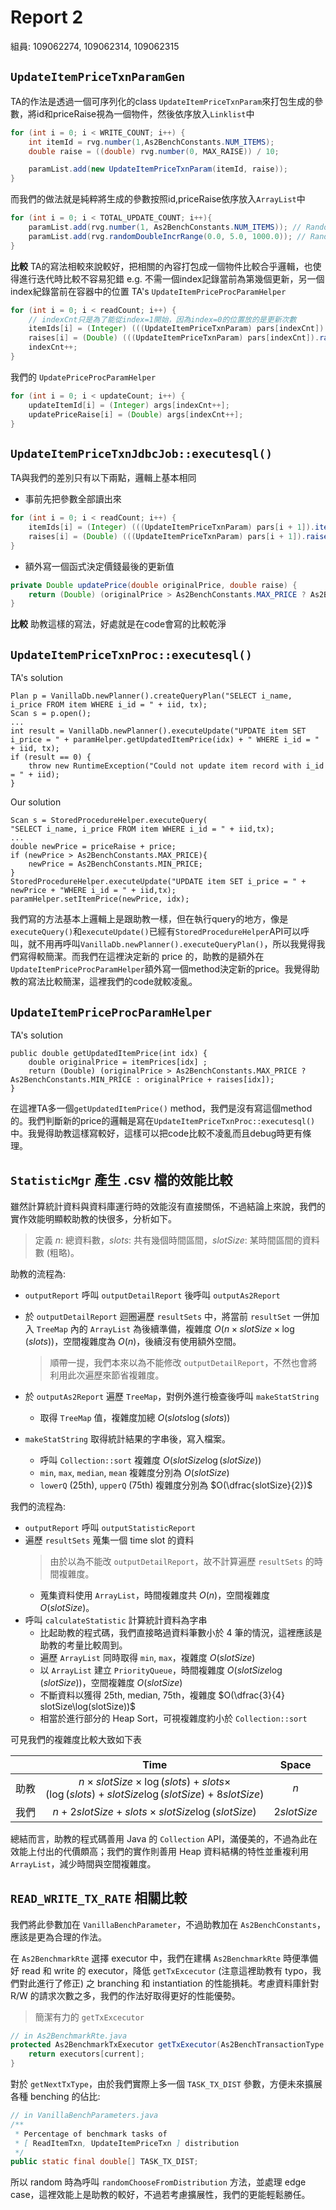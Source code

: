 # Report 2
組員: 109062274, 109062314, 109062315

## `UpdateItemPriceTxnParamGen`

TA的作法是透過一個可序列化的class `UpdateItemPriceTxnParam`來打包生成的參數，將id和priceRaise視為一個物件，然後依序放入`Linklist`中
```java =
for (int i = 0; i < WRITE_COUNT; i++) {
    int itemId = rvg.number(1,As2BenchConstants.NUM_ITEMS);
    double raise = ((double) rvg.number(0, MAX_RAISE)) / 10;

    paramList.add(new UpdateItemPriceTxnParam(itemId, raise));
}
```

而我們的做法就是純粹將生成的參數按照id,priceRaise依序放入`ArrayList`中
```java
for (int i = 0; i < TOTAL_UPDATE_COUNT; i++){
    paramList.add(rvg.number(1, As2BenchConstants.NUM_ITEMS)); // Randomly pick an item id
    paramList.add(rvg.randomDoubleIncrRange(0.0, 5.0, 1000.0)); // Randomly generate a number 0.0 - 5.0 for price raise
}
```
**比較**
TA的寫法相較來說較好，把相關的內容打包成一個物件比較合乎邏輯，也使得進行迭代時比較不容易犯錯 
e.g. 不需一個index記錄當前為第幾個更新，另一個index紀錄當前在容器中的位置
TA's `UpdateItemPriceProcParamHelper`
```java
for (int i = 0; i < readCount; i++) {
    // indexCnt只是為了能從index=1開始，因為index=0的位置放的是更新次數
    itemIds[i] = (Integer) (((UpdateItemPriceTxnParam) pars[indexCnt]).itemId);
    raises[i] = (Double) (((UpdateItemPriceTxnParam) pars[indexCnt]).raise);
    indexCnt++;
}
```
我們的 `UpdatePriceProcParamHelper`
```java
for (int i = 0; i < updateCount; i++) {
    updateItemId[i] = (Integer) args[indexCnt++];
    updatePriceRaise[i] = (Double) args[indexCnt++];
}
```

## `UpdateItemPriceTxnJdbcJob::executesql()`
TA與我們的差別只有以下兩點，邏輯上基本相同
* 事前先把參數全部讀出來
```java
for (int i = 0; i < readCount; i++) {
    itemIds[i] = (Integer) (((UpdateItemPriceTxnParam) pars[i + 1]).itemId);
    raises[i] = (Double) (((UpdateItemPriceTxnParam) pars[i + 1]).raise);
}
```
* 額外寫一個函式決定價錢最後的更新值
```java
private Double updatePrice(double originalPrice, double raise) {
    return (Double) (originalPrice > As2BenchConstants.MAX_PRICE ? As2BenchConstants.MIN_PRICE : originalPrice + raise);
}
```
**比較**
助教這樣的寫法，好處就是在code會寫的比較乾淨

## `UpdateItemPriceTxnProc::executesql()`

TA's solution
```java=
Plan p = VanillaDb.newPlanner().createQueryPlan("SELECT i_name, i_price FROM item WHERE i_id = " + iid, tx);
Scan s = p.open();
...
int result = VanillaDb.newPlanner().executeUpdate("UPDATE item SET i_price = " + paramHelper.getUpdatedItemPrice(idx) + " WHERE i_id = " + iid, tx);
if (result == 0) {
	throw new RuntimeException("Could not update item record with i_id = " + iid);
}    
```
Our solution
```java=
Scan s = StoredProcedureHelper.executeQuery(
"SELECT i_name, i_price FROM item WHERE i_id = " + iid,tx);
...
double newPrice = priceRaise + price;
if (newPrice > As2BenchConstants.MAX_PRICE){
    newPrice = As2BenchConstants.MIN_PRICE;
} 
StoredProcedureHelper.executeUpdate("UPDATE item SET i_price = " + newPrice + "WHERE i_id = " + iid,tx);
paramHelper.setItemPrice(newPrice, idx);
```
我們寫的方法基本上邏輯上是跟助教一樣，但在執行query的地方，像是`executeQuery()`和`executeUpdate()`已經有`StoredProcedureHelper`API可以呼叫，就不用再呼叫`VanillaDb.newPlanner().executeQueryPlan()`，所以我覺得我們寫得較簡潔。而我們在這裡決定新的 price 的，助教的是額外在`UpdateItemPriceProcParamHelper`額外寫一個method決定新的price。我覺得助教的寫法比較簡潔，這裡我們的code就較凌亂。

## `UpdateItemPriceProcParamHelper`

TA's solution
```java=
public double getUpdatedItemPrice(int idx) {
	double originalPrice = itemPrices[idx] ;
	return (Double) (originalPrice > As2BenchConstants.MAX_PRICE ? As2BenchConstants.MIN_PRICE : originalPrice + raises[idx]);
}
```
在這裡TA多一個`getUpdatedItemPrice()` method，我們是沒有寫這個method的。我們判斷新的price的邏輯是寫在`UpdateItemPriceTxnProc::executesql()`中。我覺得助教這樣寫較好，這樣可以把code比較不凌亂而且debug時更有條理。


## `StatisticMgr` 產生 .csv 檔的效能比較

雖然計算統計資料與資料庫運行時的效能沒有直接關係，不過結論上來說，我們的實作效能明顯較助教的快很多，分析如下。

> 定義 $n$: 總資料數，$slots$: 共有幾個時間區間，$slotSize$: 某時間區間的資料數 (粗略)。

助教的流程為:

* `outputReport` 呼叫 `outputDetailReport` 後呼叫 `outputAs2Report`
* 於 `outputDetailReport` 迴圈遍歷 `resultSets` 中，將當前 `resultSet` 一併加入 `TreeMap` 內的 `ArrayList` 為後續準備，複雜度 $O(n\times slotSize \times \log(slots))$，空間複雜度為 $O(n)$，後續沒有使用額外空間。
    
    > 順帶一提，我們本來以為不能修改 `outputDetailReport`，不然也會將利用此次遍歷來節省複雜度。
* 於 `outputAs2Report` 遍歷 `TreeMap`，對例外進行檢查後呼叫 `makeStatString`
    * 取得 `TreeMap` 值，複雜度加總 $O(slots \log(slots))$
* `makeStatString` 取得統計結果的字串後，寫入檔案。
    * 呼叫 `Collection::sort` 複雜度 $O(slotSize \log(slotSize))$
    * `min`, `max`, `median`, `mean` 複雜度分別為 $O(slotSize)$
    * `lowerQ` (25th), `upperQ` (75th) 複雜度分別為 $O(\dfrac{slotSize}{2})$

我們的流程為:

* `outputReport` 呼叫 `outputStatisticReport`
* 遍歷 `resultSets` 蒐集一個 time slot 的資料
    > 由於以為不能改 `outputDetailReport`，故不計算遍歷 `resultSets` 的時間複雜度。
    * 蒐集資料使用 `ArrayList`，時間複雜度共 $O(n)$，空間複雜度 $O(slotSize)$。
* 呼叫 `calculateStatistic` 計算統計資料為字串
    * 比起助教的程式碼，我們直接略過資料筆數小於 4 筆的情況，這裡應該是助教的考量比較周到。
    * 遍歷 `ArrayList` 同時取得 `min`, `max`，複雜度 $O(slotSize)$
    * 以 `ArrayList` 建立 `PriorityQueue`，時間複雜度 $O(slotSize \log(slotSize))$，空間複雜度 $O(slotSize)$
    * 不斷資料以獲得 25th, median, 75th，複雜度 $O(\dfrac{3}{4} slotSize\log(slotSize))$
    * 相當於進行部分的 Heap Sort，可視複雜度約小於 `Collection::sort`

可見我們的複雜度比較大致如下表

|      |                             Time                             |    Space    |
| :--: | :----------------------------------------------------------: | :---------: |
| 助教 | $n \times slotSize \times \log(slots)+ slots \times$<br>$\Big(  \log(slots) + slotSize \log(slotSize) + 8 slotSize\Big)$ |     $n$     |
| 我們 |     $n + 2slotSize+slots\times slotSize \log(slotSize)$      | $2slotSize$ |

總結而言，助教的程式碼善用 Java 的 `Collection` API，滿優美的，不過為此在效能上付出的代價頗高；我們的實作則善用 Heap 資料結構的特性並重複利用 `ArrayList`，減少時間與空間複雜度。

## `READ_WRITE_TX_RATE` 相關比較

我們將此參數加在 `VanillaBenchParameter`，不過助教加在 `As2BenchConstants`，應該是更為合理的作法。

在 `As2BenchmarkRte` 選擇 executor 中，我們在建構 `As2BenchmarkRte` 時便準備好 read 和 write 的 executor，降低 `getTxExcecutor` (注意這裡助教有 typo，我們對此進行了修正) 之 branching 和 instantiation 的性能損耗。考慮資料庫針對 R/W 的請求次數之多，我們的作法好取得更好的性能優勢。

> 簡潔有力的 `getTxExcecutor`

```java
// in As2BenchmarkRte.java
protected As2BenchmarkTxExecutor getTxExecutor(As2BenchTransactionType type) {
    return executors[current];
}
```

對於 `getNextTxType`，由於我們實際上多一個 `TASK_TX_DIST` 參數，方便未來擴展各種 benching 的佔比:

```java
// in VanillaBenchParameters.java
/**
 * Percentage of benchmark tasks of
 * [ ReadItemTxn, UpdateItemPriceTxn ] distribution
 */
public static final double[] TASK_TX_DIST;
```

所以 random 時為呼叫 `randomChooseFromDistribution` 方法，並處理 edge case，這裡效能上是助教的較好，不過若考慮擴展性，我們的更能輕鬆勝任。